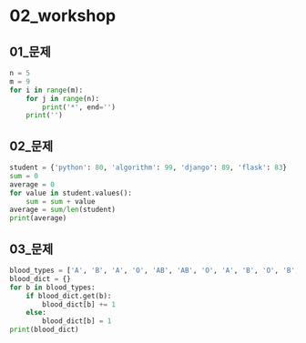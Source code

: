 # 02_workshop

## 01_문제

```python
n = 5
m = 9
for i in range(m):
    for j in range(n):
        print('*', end='')
    print('')
```

## 02_문제

```python
student = {'python': 80, 'algorithm': 99, 'django': 89, 'flask': 83}
sum = 0
average = 0
for value in student.values():
    sum = sum + value
average = sum/len(student) 
print(average)
```

## 03_문제

```python
blood_types = ['A', 'B', 'A', 'O', 'AB', 'AB', 'O', 'A', 'B', 'O', 'B', 'AB']
blood_dict = {}
for b in blood_types:
    if blood_dict.get(b):
        blood_dict[b] += 1
    else:
        blood_dict[b] = 1
print(blood_dict)
```

